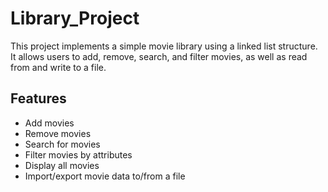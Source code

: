 # Library_Project
This project implements a simple movie library using a linked list structure.
It allows users to add, remove, search, and filter movies, as well as read from and write to a file.

## Features
- Add movies
- Remove movies
- Search for movies
- Filter movies by attributes
- Display all movies
- Import/export movie data to/from a file
